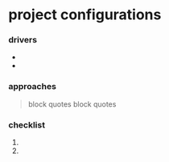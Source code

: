 # project configurations

### drivers
*
*

### approaches
> block quotes
> block quotes

### checklist
1.  
2.
